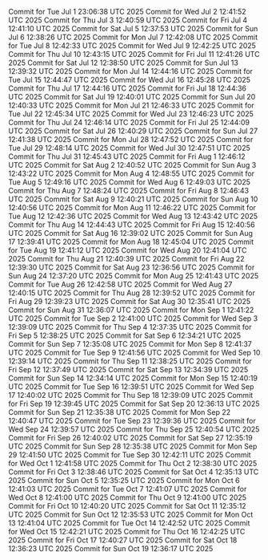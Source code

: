 Commit for Tue Jul  1 23:06:38 UTC 2025
Commit for Wed Jul  2 12:41:52 UTC 2025
Commit for Thu Jul  3 12:40:59 UTC 2025
Commit for Fri Jul  4 12:41:10 UTC 2025
Commit for Sat Jul  5 12:37:53 UTC 2025
Commit for Sun Jul  6 12:38:26 UTC 2025
Commit for Mon Jul  7 12:42:08 UTC 2025
Commit for Tue Jul  8 12:42:33 UTC 2025
Commit for Wed Jul  9 12:42:25 UTC 2025
Commit for Thu Jul 10 12:43:15 UTC 2025
Commit for Fri Jul 11 12:41:26 UTC 2025
Commit for Sat Jul 12 12:38:50 UTC 2025
Commit for Sun Jul 13 12:39:32 UTC 2025
Commit for Mon Jul 14 12:44:16 UTC 2025
Commit for Tue Jul 15 12:44:47 UTC 2025
Commit for Wed Jul 16 12:45:28 UTC 2025
Commit for Thu Jul 17 12:44:16 UTC 2025
Commit for Fri Jul 18 12:44:36 UTC 2025
Commit for Sat Jul 19 12:40:01 UTC 2025
Commit for Sun Jul 20 12:40:33 UTC 2025
Commit for Mon Jul 21 12:46:33 UTC 2025
Commit for Tue Jul 22 12:45:34 UTC 2025
Commit for Wed Jul 23 12:46:23 UTC 2025
Commit for Thu Jul 24 12:46:14 UTC 2025
Commit for Fri Jul 25 12:44:09 UTC 2025
Commit for Sat Jul 26 12:40:29 UTC 2025
Commit for Sun Jul 27 12:41:38 UTC 2025
Commit for Mon Jul 28 12:47:52 UTC 2025
Commit for Tue Jul 29 12:48:14 UTC 2025
Commit for Wed Jul 30 12:47:51 UTC 2025
Commit for Thu Jul 31 12:45:43 UTC 2025
Commit for Fri Aug  1 12:46:12 UTC 2025
Commit for Sat Aug  2 12:40:52 UTC 2025
Commit for Sun Aug  3 12:43:22 UTC 2025
Commit for Mon Aug  4 12:48:55 UTC 2025
Commit for Tue Aug  5 12:49:16 UTC 2025
Commit for Wed Aug  6 12:49:03 UTC 2025
Commit for Thu Aug  7 12:48:24 UTC 2025
Commit for Fri Aug  8 12:46:43 UTC 2025
Commit for Sat Aug  9 12:40:21 UTC 2025
Commit for Sun Aug 10 12:40:56 UTC 2025
Commit for Mon Aug 11 12:46:22 UTC 2025
Commit for Tue Aug 12 12:42:36 UTC 2025
Commit for Wed Aug 13 12:43:42 UTC 2025
Commit for Thu Aug 14 12:44:43 UTC 2025
Commit for Fri Aug 15 12:40:56 UTC 2025
Commit for Sat Aug 16 12:39:02 UTC 2025
Commit for Sun Aug 17 12:39:41 UTC 2025
Commit for Mon Aug 18 12:45:04 UTC 2025
Commit for Tue Aug 19 12:41:12 UTC 2025
Commit for Wed Aug 20 12:41:04 UTC 2025
Commit for Thu Aug 21 12:40:39 UTC 2025
Commit for Fri Aug 22 12:39:30 UTC 2025
Commit for Sat Aug 23 12:36:56 UTC 2025
Commit for Sun Aug 24 12:37:20 UTC 2025
Commit for Mon Aug 25 12:41:43 UTC 2025
Commit for Tue Aug 26 12:42:58 UTC 2025
Commit for Wed Aug 27 12:40:15 UTC 2025
Commit for Thu Aug 28 12:39:52 UTC 2025
Commit for Fri Aug 29 12:39:23 UTC 2025
Commit for Sat Aug 30 12:35:41 UTC 2025
Commit for Sun Aug 31 12:36:07 UTC 2025
Commit for Mon Sep  1 12:41:22 UTC 2025
Commit for Tue Sep  2 12:41:00 UTC 2025
Commit for Wed Sep  3 12:39:09 UTC 2025
Commit for Thu Sep  4 12:37:35 UTC 2025
Commit for Fri Sep  5 12:38:25 UTC 2025
Commit for Sat Sep  6 12:34:21 UTC 2025
Commit for Sun Sep  7 12:35:08 UTC 2025
Commit for Mon Sep  8 12:41:37 UTC 2025
Commit for Tue Sep  9 12:41:56 UTC 2025
Commit for Wed Sep 10 12:39:14 UTC 2025
Commit for Thu Sep 11 12:38:25 UTC 2025
Commit for Fri Sep 12 12:37:49 UTC 2025
Commit for Sat Sep 13 12:34:39 UTC 2025
Commit for Sun Sep 14 12:34:14 UTC 2025
Commit for Mon Sep 15 12:40:19 UTC 2025
Commit for Tue Sep 16 12:39:51 UTC 2025
Commit for Wed Sep 17 12:40:02 UTC 2025
Commit for Thu Sep 18 12:39:09 UTC 2025
Commit for Fri Sep 19 12:39:45 UTC 2025
Commit for Sat Sep 20 12:36:13 UTC 2025
Commit for Sun Sep 21 12:35:38 UTC 2025
Commit for Mon Sep 22 12:40:47 UTC 2025
Commit for Tue Sep 23 12:39:36 UTC 2025
Commit for Wed Sep 24 12:39:57 UTC 2025
Commit for Thu Sep 25 12:40:54 UTC 2025
Commit for Fri Sep 26 12:40:02 UTC 2025
Commit for Sat Sep 27 12:35:19 UTC 2025
Commit for Sun Sep 28 12:35:38 UTC 2025
Commit for Mon Sep 29 12:41:50 UTC 2025
Commit for Tue Sep 30 12:42:11 UTC 2025
Commit for Wed Oct  1 12:41:58 UTC 2025
Commit for Thu Oct  2 12:38:30 UTC 2025
Commit for Fri Oct  3 12:38:46 UTC 2025
Commit for Sat Oct  4 12:35:13 UTC 2025
Commit for Sun Oct  5 12:35:25 UTC 2025
Commit for Mon Oct  6 12:41:03 UTC 2025
Commit for Tue Oct  7 12:41:07 UTC 2025
Commit for Wed Oct  8 12:41:00 UTC 2025
Commit for Thu Oct  9 12:41:00 UTC 2025
Commit for Fri Oct 10 12:40:20 UTC 2025
Commit for Sat Oct 11 12:35:12 UTC 2025
Commit for Sun Oct 12 12:35:53 UTC 2025
Commit for Mon Oct 13 12:41:04 UTC 2025
Commit for Tue Oct 14 12:42:52 UTC 2025
Commit for Wed Oct 15 12:42:21 UTC 2025
Commit for Thu Oct 16 12:42:25 UTC 2025
Commit for Fri Oct 17 12:40:27 UTC 2025
Commit for Sat Oct 18 12:36:23 UTC 2025
Commit for Sun Oct 19 12:36:17 UTC 2025
